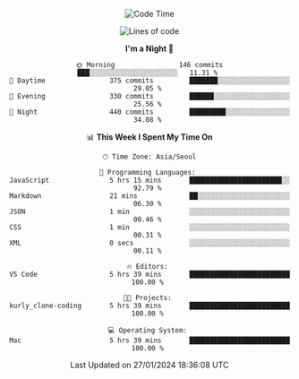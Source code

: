 <div align=center>
 
<!--START_SECTION:waka-->
![Code Time](http://img.shields.io/badge/Code%20Time-406%20hrs%2035%20mins-blue)

![Lines of code](https://img.shields.io/badge/From%20Hello%20World%20I%27ve%20Written-3.2%20million%20lines%20of%20code-blue)

**I'm a Night 🦉** 

```text
🌞 Morning                146 commits         ███░░░░░░░░░░░░░░░░░░░░░░   11.31 % 
🌆 Daytime                375 commits         ███████░░░░░░░░░░░░░░░░░░   29.05 % 
🌃 Evening                330 commits         ██████░░░░░░░░░░░░░░░░░░░   25.56 % 
🌙 Night                  440 commits         █████████░░░░░░░░░░░░░░░░   34.08 % 
```


📊 **This Week I Spent My Time On** 

```text
🕑︎ Time Zone: Asia/Seoul

💬 Programming Languages: 
JavaScript               5 hrs 15 mins       ███████████████████████░░   92.79 % 
Markdown                 21 mins             ██░░░░░░░░░░░░░░░░░░░░░░░   06.30 % 
JSON                     1 min               ░░░░░░░░░░░░░░░░░░░░░░░░░   00.46 % 
CSS                      1 min               ░░░░░░░░░░░░░░░░░░░░░░░░░   00.31 % 
XML                      0 secs              ░░░░░░░░░░░░░░░░░░░░░░░░░   00.11 % 

🔥 Editors: 
VS Code                  5 hrs 39 mins       █████████████████████████   100.00 % 

🐱‍💻 Projects: 
kurly_clone-coding       5 hrs 39 mins       █████████████████████████   100.00 % 

💻 Operating System: 
Mac                      5 hrs 39 mins       █████████████████████████   100.00 % 
```


 Last Updated on 27/01/2024 18:36:08 UTC
<!--END_SECTION:waka-->
 </div>
